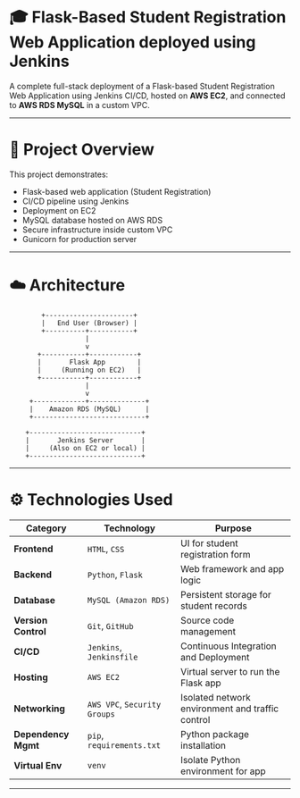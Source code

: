 
# 🎓 Flask-Based Student Registration Web Application deployed using Jenkins

A complete full-stack deployment of a Flask-based Student Registration Web Application using Jenkins CI/CD, hosted on **AWS EC2**, and connected to **AWS RDS MySQL** in a custom VPC.

---

# 🚀 Project Overview

This project demonstrates:

- Flask-based web application (Student Registration)
- CI/CD pipeline using Jenkins
- Deployment on EC2
- MySQL database hosted on AWS RDS
- Secure infrastructure inside custom VPC
- Gunicorn for production server

---

# ☁️ Architecture

            +----------------------+
            |   End User (Browser) |
            +----------+-----------+
                       |
                       v
           +-----------+------------+
           |       Flask App        |
           |     (Running on EC2)   |
           +-----------+------------+
                       |
                       v
         +-------------+--------------+
         |    Amazon RDS (MySQL)      |
         +----------------------------+

        +----------------------------+
        |       Jenkins Server       |
        |     (Also on EC2 or local) |
        +----------------------------+
---

# ⚙️ Technologies Used

| Category            | Technology                   | Purpose                                          |
| ------------------- | ---------------------------- | ------------------------------------------------ |
| **Frontend**        | `HTML`, `CSS`                | UI for student registration form                 |
| **Backend**         | `Python`, `Flask`            | Web framework and app logic                      |
| **Database**        | `MySQL (Amazon RDS)`         | Persistent storage for student records           |
| **Version Control** | `Git`, `GitHub`              | Source code management                           |
| **CI/CD**           | `Jenkins`, `Jenkinsfile`     | Continuous Integration and Deployment            |
| **Hosting**         | `AWS EC2`                    | Virtual server to run the Flask app              |
| **Networking**      | `AWS VPC`, `Security Groups` | Isolated network environment and traffic control |
| **Dependency Mgmt** | `pip`, `requirements.txt`    | Python package installation                      |
| **Virtual Env**     | `venv`                       | Isolate Python environment for app               |

---
